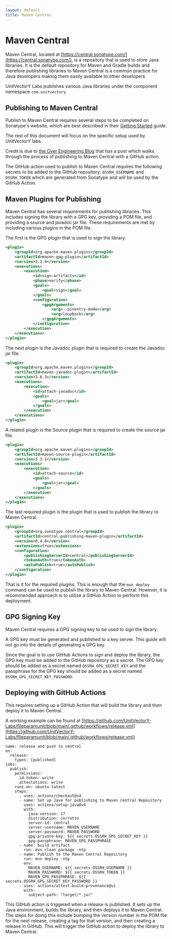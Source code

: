 ```yaml
---
layout: default
title: Maven Central
---
```


# Maven Central

Maven Central, located at [https://central.sonatype.com/](https://central.sonatype.com/), is a repository that is used to store Java libraries.  It is the default repository for Maven and Gradle builds and therefore publishing libraries to Maven Central is a common practice for Java developers making them easily available to other developers.

UnitVectorY Labs publishes various Java libraries under the component namespace `com.unitvectory`.

## Publishing to Maven Central

Publish to Maven Central requires several steps to be completed on Sonatype's website, which are best described in their [Getting Started](https://central.sonatype.org/publish/publish-guide/) guide.

The rest of this document will focus on the specific setup used by UnitVectorY labs.

Credit is due to [the Over Engineering Blog](https://theoverengineered.blog/posts/publishing-my-first-artifact-to-maven-central-using-github-actions) that has a post which walks through the process of publishing to Maven Central with a GitHub action.

The GitHub action used to publish to Maven Central requires the following secrets to be added to the GitHub repository: `OSSRH_USERNAME` and `OSSRH_TOKEN` which are generated from Sonatype and will be used by the GitHub Action.

## Maven Plugins for Publishing

Maven Central has several requirements for publishing libraries. This includes signing the library with a GPG key, providing a POM file, and providing a source and javadoc jar file.  These requirements are met by including various plugins in the POM file.

The first is the GPG plugin that is used to sign the library.

```xml
<plugin>
    <groupId>org.apache.maven.plugins</groupId>
    <artifactId>maven-gpg-plugin</artifactId>
    <version>3.2.4</version>
    <executions>
        <execution>
            <id>sign-artifacts</id>
            <phase>verify</phase>
            <goals>
                <goal>sign</goal>
            </goals>
            <configuration>
                <gpgArguments>
                    <arg>--pinentry-mode</arg>
                    <arg>loopback</arg>
                </gpgArguments>
            </configuration>
        </execution>
    </executions>
</plugin>
```

The next plugin is the Javadoc plugin that is required to create the Javadoc jar file.

```xml
<plugin>
    <groupId>org.apache.maven.plugins</groupId>
    <artifactId>maven-javadoc-plugin</artifactId>
    <version>3.6.3</version>
    <executions>
        <execution>
            <id>attach-javadoc</id>
            <goals>
                <goal>jar</goal>
            </goals>
        </execution>
    </executions>
</plugin>
```

A related plugin is the Source plugin that is required to create the source jar file.

```xml
<plugin>
    <groupId>org.apache.maven.plugins</groupId>
    <artifactId>maven-source-plugin</artifactId>
    <version>3.3.1</version>
    <executions>
        <execution>
            <id>attach-source</id>
            <goals>
                <goal>jar</goal>
            </goals>
        </execution>
    </executions>
</plugin>
```

The last required plugin is the plugin that is used to publish the library to Maven Central.

```xml
<plugin>
    <groupId>org.sonatype.central</groupId>
    <artifactId>central-publishing-maven-plugin</artifactId>
    <version>0.4.0</version>
    <extensions>true</extensions>
    <configuration>
        <publishingServerId>central</publishingServerId>
        <tokenAuth>true</tokenAuth>
        <autoPublish>true</autoPublish>
    </configuration>
</plugin>
```

That is it for the required plugins.  This is enough that the `mvn deploy` command can be used to publish the library to Maven Central.  However, it is recommended approach is to utilize a GitHub Action to perform this deployment.

## GPG Signing Key

Maven Central requires a GPG signing key to be used to sign the library.

A GPG key must be generated and published to a key server.  This guide will not go into the details of generating a GPG key.

Since the goal is to use GitHub Actions to sign and deploy the library, the GPG key must be added to the GitHub repository as a secret.  The GPG key should be added as a secret named `OSSRH_GPG_SECRET_KEY` and the passphrase for the GPG key should be added as a secret named `OSSRH_GPG_SECRET_KEY_PASSWORD`.


## Deploying with GitHub Actions

This requires setting up a GitHub Action that will build the library and then deploy it to Maven Central.

A working example can be found at [https://github.com/UnitVectorY-Labs/fileparamunit/blob/main/.github/workflows/release.yml](https://github.com/UnitVectorY-Labs/fileparamunit/blob/main/.github/workflows/release.yml)

```
name: release and push to central
on:
  release:
    types: [published]
jobs:
  publish:
    permissions:
      id-token: write
      attestations: write
    runs-on: ubuntu-latest
    steps:
      - uses: actions/checkout@v4
      - name: Set up Java for publishing to Maven Central Repository
        uses: actions/setup-java@v4
        with:
          java-version: 17
          distribution: corretto
          server-id: central
          server-username: MAVEN_USERNAME
          server-password: MAVEN_PASSWORD
          gpg-private-key: ${{ secrets.OSSRH_GPG_SECRET_KEY }}
          gpg-passphrase: MAVEN_GPG_PASSPHRASE
      - name: build artifact
        run: mvn clean package -ntp
      - name: Publish to the Maven Central Repository
        run: mvn deploy -ntp
        env:
          MAVEN_USERNAME: ${{ secrets.OSSRH_USERNAME }}
          MAVEN_PASSWORD: ${{ secrets.OSSRH_TOKEN }}
          MAVEN_GPG_PASSPHRASE: ${{ secrets.OSSRH_GPG_SECRET_KEY_PASSWORD }}
      - uses: actions/attest-build-provenance@v1
        with:
          subject-path: "target/*.jar"
```

This GitHub action is triggered when a release is published.  It sets up the Java environment, builds the library, and then deploys it to Maven Central.  The steps for doing this include bumping the version number in the POM file for the next release, creating a tag for that version, and then creating a release in GitHub.  This will trigger the GitHub action to deploy the library to Maven Central.
